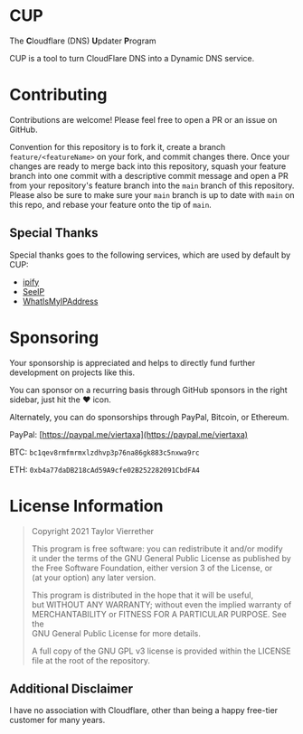 # CUP

The **C**loudflare (DNS) **U**pdater **P**rogram

CUP is a tool to turn CloudFlare DNS into a Dynamic DNS service.

# Contributing

Contributions are welcome! Please feel free to open a PR or an issue on GitHub.

Convention for this repository is to fork it, create a branch `feature/<featureName>` on your fork, 
and commit changes there. Once your changes are ready to merge back into this repository, squash your feature 
branch into one commit with a descriptive commit message and open a PR from your repository's feature branch into the 
`main` branch of this repository. Please also be sure to make sure your `main` branch is up to date with `main` on this 
repo, and rebase your feature onto the tip of `main`.

## Special Thanks

Special thanks goes to the following services, which are used by default by CUP:
- [ipify](https://www.ipify.org/)
- [SeeIP](https://seeip.org/)
- [WhatIsMyIPAddress](https://whatismyipaddress.com/)

# Sponsoring

Your sponsorship is appreciated and helps to directly fund further development on projects like this.

You can sponsor on a recurring basis through GitHub sponsors in the right sidebar, just hit the :heart: icon.

Alternately, you can do sponsorships through PayPal, Bitcoin, or Ethereum.

PayPal: [https://paypal.me/viertaxa](https://paypal.me/viertaxa)

BTC: `bc1qev8rmfmrmxlzdhvp3p76na86gk883c5nxwa9rc`

ETH: `0xb4a77daDB218cAd59A9cfe02B252282091CbdFA4`

# License Information

> Copyright 2021 Taylor Vierrether
>
> This program is free software: you can redistribute it and/or modify  
> it under the terms of the GNU General Public License as published by  
> the Free Software Foundation, either version 3 of the License, or  
> (at your option) any later version.
>
> This program is distributed in the hope that it will be useful,  
> but WITHOUT ANY WARRANTY; without even the implied warranty of  
> MERCHANTABILITY or FITNESS FOR A PARTICULAR PURPOSE.  See the  
> GNU General Public License for more details.
>
> A full copy of the GNU GPL v3 license is provided within the LICENSE file at the root of the repository.

## Additional Disclaimer

I have no association with Cloudflare, other than being a happy free-tier customer for many years.
